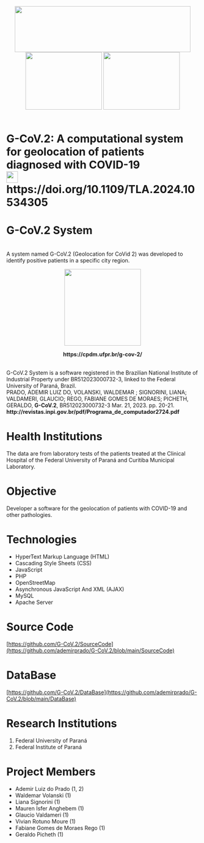 <p align="center">
  <img width="460" height="120" src=https://latamt.ieeer9.org/public/journals/1/submission_8872_12431_coverImage_en_US.png>
  <br>
  <img width="200" height="150" src=https://upload.wikimedia.org/wikipedia/commons/thumb/2/25/Instituto_Federal_do_Paran%C3%A1_-_Marca_Vertical_2015.svg/279px-Instituto_Federal_do_Paran%C3%A1_-_Marca_Vertical_2015.svg.png>
  <img width="200" height="150" src=http://www.ufpr.br/portalufpr/wp-content/uploads/2015/11/ufpr_25.jpg>
  <br><br>
  <p align="center"><h1>G-CoV.2: A computational system for geolocation of patients diagnosed with COVID-19
  <br>
  <img width="30" height="30" src=https://galoa.com.br/wp-content/uploads/2022/05/doi-med.png> https://doi.org/10.1109/TLA.2024.10534305</b>
  <h1>G-CoV.2 System</h1>
  <br>
  A system named G-CoV.2 (Geolocation for CoVid 2) was developed to identify positive patients in a specific city region.
  <p align="center"><img width="200" height="200" src=https://cpdm.ufpr.br/wp-content/uploads/2023/03/g-cov2.png>
  <p align="center"><b>https://cpdm.ufpr.br/g-cov-2/</b>
</p>
<br>
G-CoV.2 System is a software registered in the Brazilian National Institute of Industrial Property under BR512023000732-3, linked to the Federal University of Paraná, Brazil.<br>
PRADO, ADEMIR LUIZ DO, VOLANSKI, WALDEMAR ; SIGNORINI, LIANA; VALDAMERI, GLAUCIO; REGO, FABIANE GOMES DE MORAES; PICHETH, GERALDO, <b>G-CoV.2</b>, BR512023000732-3 Mar. 21, 2023. pp. 20-21. <b>http://revistas.inpi.gov.br/pdf/Programa_de_computador2724.pdf</b>

# Health Institutions
The data are from laboratory tests of the patients treated at the Clinical Hospital of the Federal University of Paraná and Curitiba Municipal Laboratory.

# Objective
Developer a software for the geolocation of patients with COVID-19 and other pathologies. 

# Technologies
<ul>
  <li>HyperText Markup Language (HTML)</li>
  <li>Cascading Style Sheets (CSS)</li>
  <li>JavaScript</li>
  <li>PHP</li>
  <li>OpenStreetMap</li>
  <li>Asynchronous JavaScript And XML (AJAX)</li>
  <li>MySQL</li>
  <li>Apache Server</li>
</ul>

# Source Code
[https://github.com/G-CoV.2/SourceCode](https://github.com/ademirprado/G-CoV.2/blob/main/SourceCode)

# DataBase
[https://github.com/G-CoV.2/DataBase](https://github.com/ademirprado/G-CoV.2/blob/main/DataBase)

# Research Institutions
<ol>
  <li>Federal University of Paraná</li>
  <li>Federal Institute of Paraná</li>
</ol>  

# Project Members
<ul>  
  <li>Ademir Luiz do Prado (1, 2)</li>
  <li>Waldemar Volanski (1)</li>
  <li>Liana Signorini (1)</li>
  <li>Mauren Isfer Anghebem (1)</li>
  <li>Glaucio Valdameri (1)</li>
  <li>Vivian Rotuno Moure (1)</li>
  <li>Fabiane Gomes de Moraes Rego (1)</li>
  <li>Geraldo Picheth (1)</li>
</ul>
